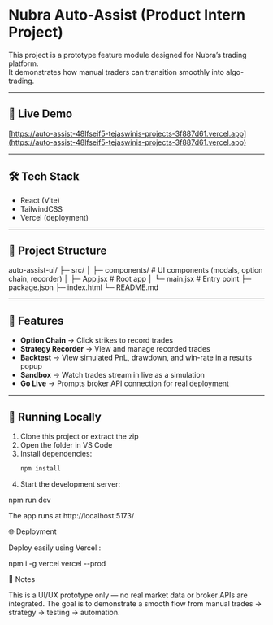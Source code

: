 # Nubra Auto-Assist (Product Intern Project)

This project is a prototype feature module designed for Nubra’s trading platform.  
It demonstrates how manual traders can transition smoothly into algo-trading.

---

## 🔗 Live Demo
[https://auto-assist-48lfseif5-tejaswinis-projects-3f887d61.vercel.app](https://auto-assist-48lfseif5-tejaswinis-projects-3f887d61.vercel.app)

---

## 🛠️ Tech Stack
- React (Vite)
- TailwindCSS
- Vercel (deployment)

---

## 📂 Project Structure

auto-assist-ui/
├─ src/
│ ├─ components/ # UI components (modals, option chain, recorder)
│ ├─ App.jsx # Root app
│ └─ main.jsx # Entry point
├─ package.json
├─ index.html
└─ README.md


---

## 🌟 Features
- **Option Chain** → Click strikes to record trades  
- **Strategy Recorder** → View and manage recorded trades  
- **Backtest** → View simulated PnL, drawdown, and win-rate in a results popup  
- **Sandbox** → Watch trades stream in live as a simulation  
- **Go Live** → Prompts broker API connection for real deployment  

---

## 🚀 Running Locally
1. Clone this project or extract the zip  
2. Open the folder in VS Code  
3. Install dependencies:  
   ```bash
   npm install
4. Start the development server:

npm run dev


The app runs at http://localhost:5173/

🌐 Deployment

Deploy easily using Vercel
:

npm i -g vercel
vercel --prod

📖 Notes

This is a UI/UX prototype only — no real market data or broker APIs are integrated.
The goal is to demonstrate a smooth flow from manual trades → strategy → testing → automation.

